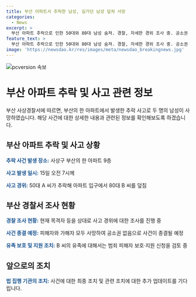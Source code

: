 ```yaml
---
title: 부산 아파트서 추락한 남성, 길가던 남성 덮쳐 사망
categories:
  - News
excerpt: >
  부산 아파트 추락으로 인한 50대와 80대 남성 숨져. 경찰, 자세한 경위 조사 중. 공소권 없어 종결 예상. B씨 유족에게 피해자 지원 검토 중.
feature_text: >
  부산 아파트 추락으로 인한 50대와 80대 남성 숨져. 경찰, 자세한 경위 조사 중. 공소권 없어 종결 예상. B씨 유족에게 피해자 지원 검토 중.
image: 'https://newsdao.kr/res/images/meta/newsdao_breakingnews.jpg'
---
```


<p><img src="https://newsdao.kr/res/images/meta/newsdao_breakingnews.jpg" alt="pcversion 속보" /></p>

<h1>부산 아파트 추락 및 사고 관련 정보</h1>

<p data-ke-size="size16">부산 사상경찰서에 따르면, 부산의 한 아파트에서 발생한 추락 사고로 두 명의 남성이 사망하였습니다. 해당 사건에 대한 상세한 내용과 관련된 정보를 확인해보도록 하겠습니다.</p>

<h2 data-ke-size="size26">부산 아파트 추락 및 사고 상황</h2>

<p><b><span style="color: #1a5490;">추락 사건 발생 장소:</span></b> 사상구 부산의 한 아파트 9층</p>

<p><b><span style="color: #1a5490;">사고 발생 일시:</span></b> 15일 오전 7시께</p>

<p><b><span style="color: #1a5490;">사고 경위:</span></b> 50대 A 씨가 추락해 아파트 입구에서 80대 B 씨를 덮침</p>

<h2 data-ke-size="size26">부산 경찰서 조사 현황</h2>

<p><b><span style="color: #1a5490;">경찰 조사 현황:</span></b> 현재 목격자 등을 상대로 사고 경위에 대한 조사를 진행 중</p>

<p><b><span style="color: #1a5490;">사건 종결 예정:</span></b> 피해자와 가해자 모두 사망하여 공소권 없음으로 사건이 종결될 예정</p>

<p><b><span style="color: #1a5490;">유족 보호 및 지원 조치:</span></b> B 씨의 유족에 대해서는 범죄 피해자 보호·지원 신청을 검토 중</p>

<h2 data-ke-size="size26">앞으로의 조치</h2>

<p><b><span style="color: #1a5490;">법 집행 기관의 조치:</span></b> 사건에 대한 최종 조치 및 관련 조치에 대한 추가 업데이트를 기다립니다.</p>

